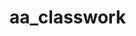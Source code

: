 # aa_classwork

        

















































































































